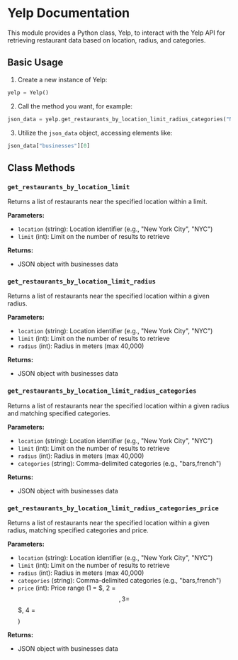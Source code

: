 # Yelp Documentation

This module provides a Python class, Yelp, to interact with the Yelp API for retrieving restaurant data based on location, radius, and categories.

## Basic Usage

1. Create a new instance of Yelp:

```Python
yelp = Yelp()
```

2. Call the method you want, for example:

```Python
json_data = yelp.get_restaurants_by_location_limit_radius_categories("NYC", 5, 1000, "bars,french")
```

3. Utilize the `json_data` object, accessing elements like:

```Python
json_data["businesses"][0]
```

## Class Methods

### `get_restaurants_by_location_limit`

Returns a list of restaurants near the specified location within a limit.

**Parameters:**

- `location` (string): Location identifier (e.g., "New York City", "NYC")
- `limit` (int): Limit on the number of results to retrieve

**Returns:**

- JSON object with businesses data

### `get_restaurants_by_location_limit_radius`

Returns a list of restaurants near the specified location within a given radius.

**Parameters:**

- `location` (string): Location identifier (e.g., "New York City", "NYC")
- `limit` (int): Limit on the number of results to retrieve
- `radius` (int): Radius in meters (max 40,000)

**Returns:**

- JSON object with businesses data

### `get_restaurants_by_location_limit_radius_categories`

Returns a list of restaurants near the specified location within a given radius and matching specified categories.

**Parameters:**

- `location` (string): Location identifier (e.g., "New York City", "NYC")
- `limit` (int): Limit on the number of results to retrieve
- `radius` (int): Radius in meters (max 40,000)
- `categories` (string): Comma-delimited categories (e.g., "bars,french")

**Returns:**

- JSON object with businesses data

### `get_restaurants_by_location_limit_radius_categories_price`

Returns a list of restaurants near the specified location within a given radius, matching specified categories and price.

**Parameters:**

- `location` (string): Location identifier (e.g., "New York City", "NYC")
- `limit` (int): Limit on the number of results to retrieve
- `radius` (int): Radius in meters (max 40,000)
- `categories` (string): Comma-delimited categories (e.g., "bars,french")
- `price` (int): Price range (1 = $, 2 = $$, 3 = $$$, 4 = $$$$)

**Returns:**

- JSON object with businesses data
